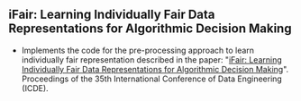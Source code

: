 ## iFair: Learning Individually Fair Data Representations for Algorithmic Decision Making
* Implements the code for the pre-processing approach to learn individually fair representation described in the paper: "[iFair: Learning Individually Fair Data Representations for Algorithmic Decision Making](https://ieeexplore.ieee.org/abstract/document/8731591)". Proceedings of the 35th International Conference of Data Engineering (ICDE).
